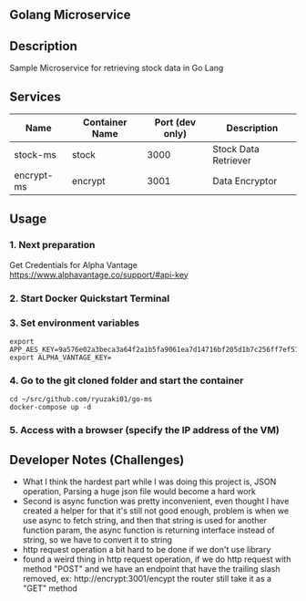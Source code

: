 Golang Microservice
---

## Description

Sample Microservice for retrieving stock data in Go Lang

## Services

Name               | Container Name  | Port (dev only)  | Description
------------------ | --------------- | ---------------- | ------------------
stock-ms           | stock           | 3000             | Stock Data Retriever
encrypt-ms         | encrypt         | 3001             | Data Encryptor

## Usage

### 1. Next preparation
  
Get Credentials for Alpha Vantage
https://www.alphavantage.co/support/#api-key

### 2. Start Docker Quickstart Terminal

### 3. Set environment variables

```
export APP_AES_KEY=9a576e02a3beca3a64f2a1b5fa9061ea7d14716bf205d1b7c256ff7ef511a796
export ALPHA_VANTAGE_KEY=
```

### 4. Go to the git cloned folder and start the container

```
cd ~/src/github.com/ryuzaki01/go-ms
docker-compose up -d
```

### 5. Access with a browser (specify the IP address of the VM)

## Developer Notes (Challenges)

- What I think the hardest part while I was doing this project is, JSON operation, Parsing a huge json file would become a hard work
- Second is async function was pretty inconvenient, even thought I have created a helper for that it's still not good enough, problem is when we use async to fetch string, and then that string is used for another function param, the async function is returning interface instead of string, so we have to convert it to string
- http request operation a bit hard to be done if we don't use library
- found a weird thing in http request operation, if we do http request with method "POST" and we have an endpoint that have the trailing slash removed, ex: http://encrypt:3001/encypt the router still take it as a "GET" method
